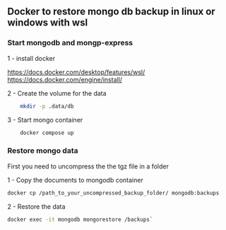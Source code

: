 ## Docker to restore mongo db backup in linux  or windows with wsl


### Start mongodb and mongp-express

1 - install docker

https://docs.docker.com/desktop/features/wsl/
https://docs.docker.com/engine/install/

2 - Create the volume for the data 

```bash
    mkdir -p .data/db
```

3 - Start mongo container

```bash
    docker compose up
```

### Restore mongo data

First you need to uncompress the  the tgz file in a folder

1 -  Copy the documents to mongodb container

```bash
docker cp /path_to_your_uncompressed_backup_folder/ mongodb:backups
```


2 - Restore the data
```bash
docker exec -it mongodb mongorestore /backups`
```